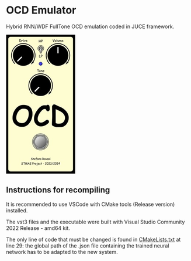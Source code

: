 # OCD Emulator

Hybrid RNN/WDF FullTone OCD emulation coded in JUCE framework.

![GUI](/Assets/Images/OCD_GUI_small.jpg)

## Instructions for recompiling

It is recommended to use VSCode with CMake tools (Release version) installed.

The vst3 files and the executable were built with Visual Studio Community 2022 Release - amd64 kit.

The only line of code that must be changed is found in [CMakeLists.txt](/PluginCode/CMakeLists.txt) at line 29: the global path of the .json file containing the trained neural network has to be adapted to the new system.
